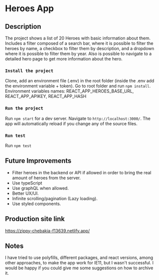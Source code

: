 # Heroes App

## Description

The project shows a list of 20 Heroes with basic information about them. Includes a filter composed of a search bar, where it is possible to filter the heroes by name, a checkbox to filter them by description, and a dropdown where it is possible to filter them by year. Also is possible to navigate to a detailed hero page to get more information about the hero.

### `Install the project`

Clone, add an environment file (.env) in the root folder (inside the .env add the environment variable + token). Go to root folder and run `npm install`.
Environment variables names: REACT_APP_HEROES_BASE_URL, REACT_APP_APIKEY, REACT_APP_HASH

### `Run the project`

Run `npm start` for a dev server. Navigate to `http://localhost:3000/`. The app will automatically reload if you change any of the source files.

### `Run test`

Run `npm test`

## Future Improvements

- Filter heroes in the backend or API if allowed in order to bring the real amount of heroes from the server.
- Use typeScript
- Use graphQL when allowed.
- Better UX/UI.
- Infinite scrolling/pagination (Lazy loading).
- Use styled components.

## Production site link

https://zippy-chebakia-f13639.netlify.app/

## Notes

I have tried to use polyfills, different packages, and react versions, among other approaches, to make the app work for IE11, but I wasn't successful. I would be happy if you could give me some suggestions on how to archive it.
